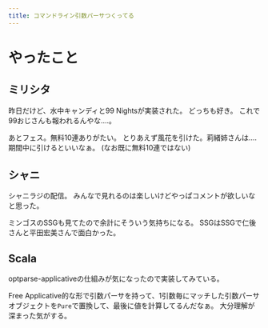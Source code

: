 ```yaml
---
title: コマンドライン引数パーサつくってる
---
```


# やったこと

## ミリシタ

昨日だけど、水中キャンディと99 Nightsが実装された。
どっちも好き。
これで99おじさんも報われるんやな‥‥。

あとフェス。無料10連ありがたい。
とりあえず風花を引けた。莉緒姉さんは‥‥期間中に引けるといいなぁ。
(なお既に無料10連ではない)

## シャニ

シャニラジの配信。
みんなで見れるのは楽しいけどやっぱコメントが欲しいなと思った。

ミンゴスのSSGも見てたので余計にそういう気持ちになる。
SSGはSSGで仁後さんと平田宏美さんで面白かった。

## Scala

optparse-applicativeの仕組みが気になったので実装してみている。

Free Applicative的な形で引数パーサを持って、1引数毎にマッチした引数パーサオブジェクトを`Pure`で置換して、最後に値を計算してるんだなぁ。
大分理解が深まった気がする。
